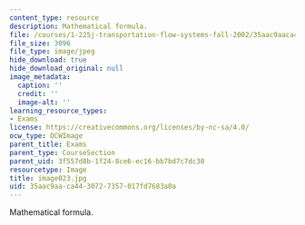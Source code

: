 ```yaml
---
content_type: resource
description: Mathematical formula.
file: /courses/1-225j-transportation-flow-systems-fall-2002/35aac9aaca4430727357017fd7683a0a_image023.jpg
file_size: 3096
file_type: image/jpeg
hide_download: true
hide_download_original: null
image_metadata:
  caption: ''
  credit: ''
  image-alt: ''
learning_resource_types:
- Exams
license: https://creativecommons.org/licenses/by-nc-sa/4.0/
ocw_type: OCWImage
parent_title: Exams
parent_type: CourseSection
parent_uid: 3f557d8b-1f24-8ce6-ec16-bb7bd7c7dc30
resourcetype: Image
title: image023.jpg
uid: 35aac9aa-ca44-3072-7357-017fd7683a0a
---
```

Mathematical formula.